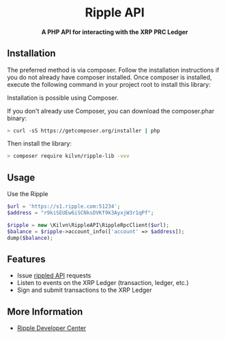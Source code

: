 <h1 align="center">
  Ripple API
  <br>
</h1>
<h4 align="center">
  A PHP API for interacting with the XRP PRC Ledger
</h4>


## Installation

The preferred method is via composer. Follow the installation instructions if you do not already have composer installed. Once composer is installed, execute the following command in your project root to install this library:

Installation is possible using Composer.

If you don't already use Composer, you can download the composer.phar binary:

```bash
> curl -sS https://getcomposer.org/installer | php
```

Then install the library:

```bash
> composer require kilvn/ripple-lib -vvv
```

## Usage

Use the Ripple

```php
$url = 'https://s1.ripple.com:51234';
$address = "r9kiSEUEw6iSCNksDVKf9k3AyxjW3r1qPf";

$ripple = new \Kilvn\RippleAPI\RippleRpcClient($url);
$balance = $ripple->account_info(['account' => $address]);
dump($balance);
```

## Features

+ Issue [rippled API](https://ripple.com/build/rippled-apis/) requests
+ Listen to events on the XRP Ledger (transaction, ledger, etc.)
+ Sign and submit transactions to the XRP Ledger

## More Information
+ [Ripple Developer Center](https://ripple.com/build/)

